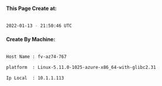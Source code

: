 
   
#### This Page Create at:

```bash

2022-01-13 - 21:50:46 UTC

```

#### Create By Machine:

```bash

Host Name : fv-az74-767

platform  : Linux-5.11.0-1025-azure-x86_64-with-glibc2.31

Ip Local  : 10.1.1.113

```

